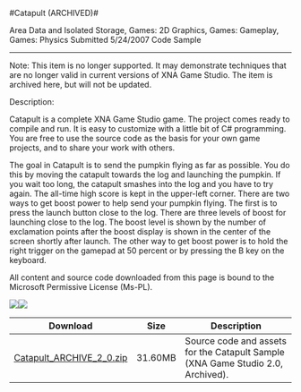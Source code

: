 #Catapult (ARCHIVED)#

Area
Data and Isolated Storage, Games: 2D Graphics, Games: Gameplay, Games: Physics
Submitted
5/24/2007
Code Sample

---

Note: This item is no longer supported. It may demonstrate techniques that are no longer valid in current versions of XNA Game Studio. The item is archived here, but will not be updated.

Description: 

Catapult is a complete XNA Game Studio game. The project comes ready to compile and run. It is easy to customize with a little bit of C# programming. You are free to use the source code as the basis for your own game projects, and to share your work with others.

The goal in Catapult is to send the pumpkin flying as far as possible. You do this by moving the catapult towards the log and launching the pumpkin. If you wait too long, the catapult smashes into the log and you have to try again. The all-time high score is kept in the upper-left corner. There are two ways to get boost power to help send your pumpkin flying. The first is to press the launch button close to the log. There are three levels of boost for launching close to the log. The boost level is shown by the number of exclamation points after the boost display is shown in the center of the screen shortly after launch. The other way to get boost power is to hold the right trigger on the gamepad at 50 percent or by pressing the B key on the keyboard.


All content and source code downloaded from this page is bound to the Microsoft Permissive License (Ms-PL).

![](https://github.com/kniEngine/XNAGameStudio/blob/main/Images/XNA_Catapult_01_small.jpg)![](https://github.com/kniEngine/XNAGameStudio/blob/main/Images/XNA_Catapult_02_small.jpg)

	

Download | Size | Description
---|---|---|
[Catapult_ARCHIVE_2_0.zip](https://github.com/kniEngine/XNAGameStudio/blob/main/Samples/Catapult_ARCHIVE_2_0.zip?raw=true) | 31.60MB | Source code and assets for the Catapult Sample (XNA Game Studio 2.0, Archived). 